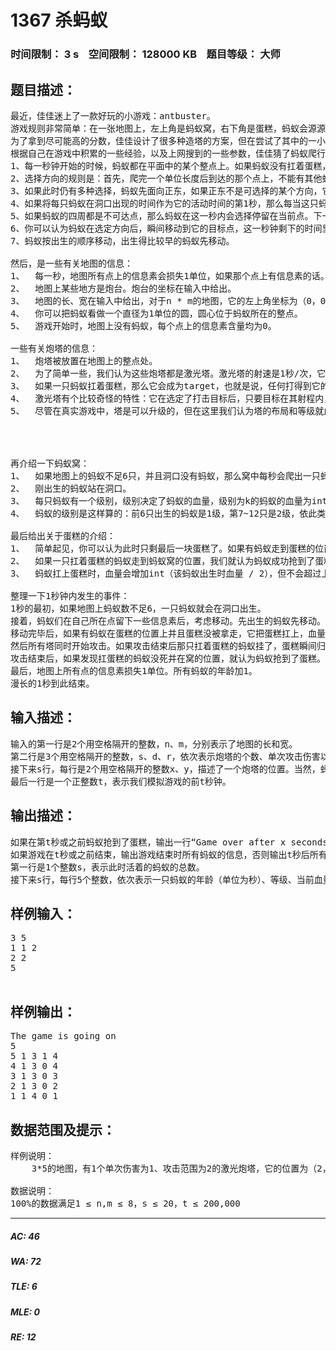 # 1367 杀蚂蚁   
### 时间限制： 3 s&nbsp;&nbsp;&nbsp;&nbsp;空间限制： 128000 KB&nbsp;&nbsp;&nbsp;&nbsp;题目等级： 大师  
## 题目描述：  

<pre>
最近，佳佳迷上了一款好玩的小游戏：antbuster。
游戏规则非常简单：在一张地图上，左上角是蚂蚁窝，右下角是蛋糕，蚂蚁会源源不断地从窝里爬出来，试图把蛋糕搬回蚂蚁窝。而你的任务，就是用原始资金以及杀蚂蚁获得的奖金造防御塔，杀掉这些试图跟你抢蛋糕的蚂蚁~
为了拿到尽可能高的分数，佳佳设计了很多种造塔的方案，但在尝试了其中的一小部分后，佳佳发现，这个游戏实在是太费时间了。为了节省时间，佳佳决定写个程序，对于每一种方案，模拟游戏进程，根据效果来判断方案的优劣。
根据自己在游戏中积累的一些经验，以及上网搜到的一些参数，佳佳猜了蚂蚁爬行的算法，并且假设游戏中的蚂蚁也是按这个规则选择路线：
1、每一秒钟开始的时候，蚂蚁都在平面中的某个整点上。如果蚂蚁没有扛着蛋糕，它会在该点留下2单位的信息素，否则它会留下5单位的信息素。然后蚂蚁会在正北、正南、正东、正西四个方向中选择一个爬过去。
2、选择方向的规则是：首先，爬完一个单位长度后到达的那个点上，不能有其他蚂蚁或是防御塔，并且那个点不能是蚂蚁上一秒所在的点（除非上一个时刻蚂蚁就被卡住，且这个时刻它仍无法动），当然，蚂蚁也不会爬出地图的边界（我们定义这些点为不可达点）。如果此时有多个选择，蚂蚁会选择信息素最多的那个点爬过去。
3、如果此时仍有多种选择，蚂蚁先面向正东，如果正东不是可选择的某个方向，它会顺时针转90°，再次判断，如果还不是，再转90°...直到找到可以去的方向。
4、如果将每只蚂蚁在洞口出现的时间作为它的活动时间的第1秒，那么每当这只蚂蚁的活动时间秒数为5的倍数的时候，它先按规则1~3确定一个方向，面对该方向后逆时针转90°，若它沿当前方向会走到一个不可达点，它会不停地每次逆时针转90°，直到它面对着一个可达的点，这样定下的方向才是蚂蚁最终要爬去的方向。
5、如果蚂蚁的四周都是不可达点，那么蚂蚁在这一秒内会选择停留在当前点。下一秒判断移动方向时，它上一秒所在点为其当前停留的点。
6、你可以认为蚂蚁在选定方向后，瞬间移动到它的目标点，这一秒钟剩下的时间里，它就停留在目标点。
7、蚂蚁按出生的顺序移动，出生得比较早的蚂蚁先移动。
 
然后，是一些有关地图的信息：
1、  每一秒，地图所有点上的信息素会损失1单位，如果那个点上有信息素的话。
2、  地图上某些地方是炮台。炮台的坐标在输入中给出。
3、  地图的长、宽在输入中给出，对于n * m的地图，它的左上角坐标为（0，0），右下角坐标为（n，m）。蚂蚁洞的位置为（0，0），蛋糕的位置为（n，m）。
4、  你可以把蚂蚁看做一个直径为1单位的圆，圆心位于蚂蚁所在的整点。
5、  游戏开始时，地图上没有蚂蚁，每个点上的信息素含量均为0。
 
一些有关炮塔的信息：
1、  炮塔被放置在地图上的整点处。
2、  为了简单一些，我们认为这些炮塔都是激光塔。激光塔的射速是1秒/次，它的攻击伤害为d/次，攻击范围为r。你可以认为每秒蚂蚁移动完毕后，塔才开始攻击。并且，只有当代表蚂蚁的圆的圆心与塔的直线距离不超过r时，塔才算打得到那只蚂蚁。
3、  如果一只蚂蚁扛着蛋糕，那么它会成为target，也就是说，任何打得到它的塔的炮口都会对准它。如果蛋糕好好地呆在原位，那么每个塔都会挑离它最近的蚂蚁进行攻击，如果有多只蚂蚁，它会选出生较早的一只。
4、  激光塔有个比较奇怪的特性：它在选定了打击目标后，只要目标在其射程内，塔到目标蚂蚁圆心的连线上的所有蚂蚁（这里“被打到”的判定变成了表示激光的线段与表示蚂蚁的圆有公共点）都会被打到并损d格血，但激光不会穿透它的打击目标打到后面的蚂蚁。
5、  尽管在真实游戏中，塔是可以升级的，但在这里我们认为塔的布局和等级就此定了下来，不再变动。
 
 
 
 
再介绍一下蚂蚁窝：
1、  如果地图上的蚂蚁不足6只，并且洞口没有蚂蚁，那么窝中每秒会爬出一只蚂蚁，直到地图上的蚂蚁数为6只。
2、  刚出生的蚂蚁站在洞口。
3、  每只蚂蚁有一个级别，级别决定了蚂蚁的血量，级别为k的蚂蚁的血量为int(4*1.1^k)（int(x)表示对x取下整）。每被塔打一次，蚂蚁的血减少d。注意，血量为0的蚂蚁仍能精力充沛地四处乱爬，只有一只蚂蚁的血被打成负数时，它才算挂了。
4、  蚂蚁的级别是这样算的：前6只出生的蚂蚁是1级，第7~12只是2级，依此类推。
 
最后给出关于蛋糕的介绍：
1、  简单起见，你可以认为此时只剩最后一块蛋糕了。如果有蚂蚁走到蛋糕的位置，并且此时蛋糕没有被扛走，那么这只蚂蚁就扛上了蛋糕。蚂蚁被打死后蛋糕归位。
2、  如果一只扛着蛋糕的蚂蚁走到蚂蚁窝的位置，我们就认为蚂蚁成功抢到了蛋糕，游戏结束。
3、  蚂蚁扛上蛋糕时，血量会增加int（该蚂蚁出生时血量 / 2），但不会超过上限。
 
整理一下1秒钟内发生的事件：
1秒的最初，如果地图上蚂蚁数不足6，一只蚂蚁就会在洞口出生。
接着，蚂蚁们在自己所在点留下一些信息素后，考虑移动。先出生的蚂蚁先移动。
移动完毕后，如果有蚂蚁在蛋糕的位置上并且蛋糕没被拿走，它把蛋糕扛上，血量增加，并在这时被所有塔设成target。
然后所有塔同时开始攻击。如果攻击结束后那只扛着蛋糕的蚂蚁挂了，蛋糕瞬间归位。
攻击结束后，如果发现扛蛋糕的蚂蚁没死并在窝的位置，就认为蚂蚁抢到了蛋糕。游戏也在此时结束。
最后，地图上所有点的信息素损失1单位。所有蚂蚁的年龄加1。
漫长的1秒到此结束。
</pre>
  
  
## 输入描述：  

<pre>
输入的第一行是2个用空格隔开的整数，n、m，分别表示了地图的长和宽。
第二行是3个用空格隔开的整数，s、d、r，依次表示炮塔的个数、单次攻击伤害以及攻击范围。
接下来s行，每行是2个用空格隔开的整数x、y，描述了一个炮塔的位置。当然，蚂蚁窝的洞口以及蛋糕所在的位置上一定没有炮塔。
最后一行是一个正整数t，表示我们模拟游戏的前t秒钟。
</pre>
  
  
## 输出描述：  

<pre>
如果在第t秒或之前蚂蚁抢到了蛋糕，输出一行“Game over after x seconds”，其中x为游戏结束的时间，否则输出“The game is going on”。
如果游戏在t秒或之前结束，输出游戏结束时所有蚂蚁的信息，否则输出t秒后所有蚂蚁的信息。格式如下：
第一行是1个整数s，表示此时活着的蚂蚁的总数。
接下来s行，每行5个整数，依次表示一只蚂蚁的年龄（单位为秒）、等级、当前血量，以及在地图上的位置（a，b）。输出按蚂蚁的年龄递减排序。
</pre>
  
  
## 样例输入：  

<pre>
3 5
1 1 2
2 2
5
 
</pre>
  
  
## 样例输出：  

<pre>
The game is going on
5
5 1 3 1 4
4 1 3 0 4
3 1 3 0 3
2 1 3 0 2
1 1 4 0 1
</pre>
  
  
## 数据范围及提示：  

<pre>
样例说明：
    3*5的地图，有1个单次伤害为1、攻击范围为2的激光炮塔，它的位置为（2，2），模拟游戏的前5秒。5秒内有5只蚂蚁出生，都是向东爬行，其中第1~4只在路过（0，2）点时被激光塔伤了1格血。在第5秒的时候，最早出生的蚂蚁按移动规则1~3本来该向东移动，但由于规则4的作用，它在发现向北和向西移动都会到达不可达点后，最终选择了向南移动。
 
数据说明：
100%的数据满足1 ≤ n,m ≤ 8，s ≤ 20，t ≤ 200,000
</pre>
  
  
***  

##### AC: 46  
##### WA: 72  
##### TLE: 6  
##### MLE: 0  
##### RE: 12  
